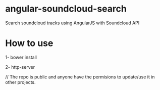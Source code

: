 # angular-soundcloud-search
Search soundcloud tracks using AngularJS with Soundcloud API

# How to use
1- bower install 

2- http-server

// The repo is public and anyone have the permisions to update/use it in other projects.
